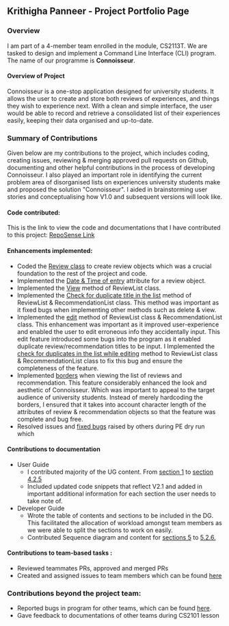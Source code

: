 ## Krithigha Panneer - Project Portfolio Page

### Overview

I am part of a 4-member team enrolled in the module, CS2113T. We are tasked to design and implement a Command Line
Interface (CLI) program. The name of our programme is **Connoisseur**.

#### Overview of Project

Connoisseur is a one-stop application designed for university students. It allows the user to create and store both
reviews of experiences, and things they wish to experience next. With a clean and simple interface, the user would be able to
record and retrieve a consolidated list of their experiences easily, keeping their data organised and up-to-date.

### Summary of Contributions

Given below are my contributions to the project, which includes coding, creating issues, reviewing & merging approved pull requests on Github,
documenting and other helpful contributions in the process of developing Connoisseur. I also played an important role in identifying the current
problem area of disorganised lists on experiences university students make and proposed the solution "Connoisseur". I aided in brainstorming user
stories and conceptualising how V1.0 and subsequent versions will look like.

#### Code contributed:

This is the link to view the code and documentations that I have contributed to this
project: [RepoSense Link](https://nus-cs2113-ay2021s2.github.io/tp-dashboard/?search=krithigha24&sort=groupTitle&sortWithin=title&since=2021-03-05&timeframe=commit&mergegroup=&groupSelect=groupByNone&breakdown=false)

#### Enhancements implemented:

* Coded the [Review class](https://github.com/AY2021S2-CS2113T-F08-3/tp/pull/7) to create review objects which was a crucial foundation to the rest of the project and code.
* Implemented the [Date & Time of entry](https://github.com/AY2021S2-CS2113T-F08-3/tp/pull/26) attribute for a review object.
* Implemented the [View](https://github.com/AY2021S2-CS2113T-F08-3/tp/pull/28) method of ReviewList class.
* Implemented the [Check for duplicate title in the list](https://github.com/AY2021S2-CS2113T-F08-3/tp/pull/37) method of ReviewList & RecommendationList class. This method was important as it fixed bugs when implementing other methods such as delete & view.
* Implemented the [edit](https://github.com/AY2021S2-CS2113T-F08-3/tp/pull/45) method of ReviewList class & RecommendationList class. This enhancement was important as it improved user-experience and enabled the user to edit erroneous info they accidentally input. This edit feature introduced some bugs into the program as it enabled duplicate review/recommendation titles to be input. 
  I Implemented the [check for duplicates in the list while editing](https://github.com/AY2021S2-CS2113T-F08-3/tp/pull/143/files) method to ReviewList class & RecommendationList class to fix this bug and ensure the completeness of the feature.
* Implemented [borders](https://github.com/AY2021S2-CS2113T-F08-3/tp/pull/68/files) when viewing the list of reviews and recommendation. This feature considerably enhanced the look and aesthetic of Connoisseur. Which was important to appeal to the target audience of university students. 
  Instead of merely hardcoding the borders, I ensured that it takes into account character length of the attributes of review & recommendation objects so that the feature was complete and bug free.
* Resolved issues and [fixed bugs](https://github.com/AY2021S2-CS2113T-F08-3/tp/pull/123) raised by others during PE dry run which

#### Contributions to documentation

* User Guide
    * I contributed majority of the UG content. From [section 1](https://ay2021s2-cs2113t-f08-3.github.io/tp/UserGuide.html#1-introduction) to [section 4.2.5](https://ay2021s2-cs2113t-f08-3.github.io/tp/UserGuide.html#425-review-a-recommendation)
    * Included updated code snippets that reflect V2.1 and added in important additional information for each section the user needs to take note of.
* Developer Guide
  * Wrote the table of contents and sections to be included in the DG. This facilitated the allocation of workload amongst team members as we were able to split the sections to work on easily.
  * Contributed Sequence diagram and content for [sections 5](https://ay2021s2-cs2113t-f08-3.github.io/tp/DeveloperGuide.html#5-implementation) to [5.2.6.](https://ay2021s2-cs2113t-f08-3.github.io/tp/DeveloperGuide.html#526-delete-a-review-feature)

#### Contributions to team-based tasks :

* Reviewed teammates PRs, approved and merged PRs
* Created and assigned issues to team members which can be found [here](https://github.com/AY2021S2-CS2113T-F08-3/tp/issues?q=is%3Aissue+author%3A%40me+is%3Aclosed)

### Contributions beyond the project team:

* Reported bugs in program for other teams, which can be found [here](https://github.com/Krithigha24/ped/issues).
* Gave feedback to documentations of other teams during CS2101 lesson